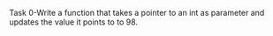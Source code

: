 Task 0-Write a function that takes a pointer to an int as parameter and updates the value it points to to 98.
